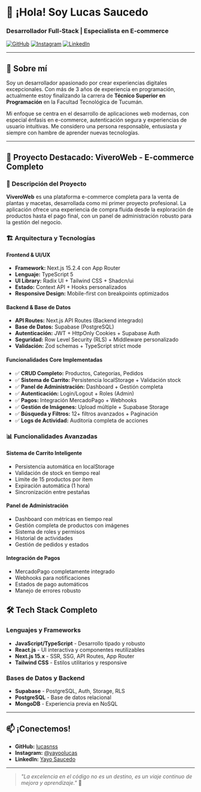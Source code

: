 # 👋 ¡Hola! Soy Lucas Saucedo

### Desarrollador Full-Stack | Especialista en E-commerce

[![GitHub](https://img.shields.io/badge/-lucasnss-181717?style=flat&logo=github)](https://github.com/lucasnss) [![Instagram](https://img.shields.io/badge/-@yayoolucas-E4405F?style=flat&logo=instagram)](https://www.instagram.com/yayoolucas/) [![LinkedIn](https://img.shields.io/badge/-Yayo–Saucedo-0A66C2?style=flat&logo=linkedin)](https://www.linkedin.com/in/yayo-saucedo/)

---

## 🚀 Sobre mí

Soy un desarrollador apasionado por crear experiencias digitales excepcionales. Con más de 3 años de experiencia en programación, actualmente estoy finalizando la carrera de **Técnico Superior en Programación** en la Facultad Tecnológica de Tucumán.

Mi enfoque se centra en el desarrollo de aplicaciones web modernas, con especial énfasis en e-commerce, autenticación segura y experiencias de usuario intuitivas. Me considero una persona responsable, entusiasta y siempre con hambre de aprender nuevas tecnologías.

---

## 🌱 Proyecto Destacado: ViveroWeb - E-commerce Completo

### 🎯 **Descripción del Proyecto**
**ViveroWeb** es una plataforma e-commerce completa para la venta de plantas y macetas, desarrollada como mi primer proyecto profesional. La aplicación ofrece una experiencia de compra fluida desde la exploración de productos hasta el pago final, con un panel de administración robusto para la gestión del negocio.

### 🏗️ **Arquitectura y Tecnologías**

#### **Frontend & UI/UX**
- **Framework:** Next.js 15.2.4 con App Router
- **Lenguaje:** TypeScript 5
- **UI Library:** Radix UI + Tailwind CSS + Shadcn/ui
- **Estado:** Context API + Hooks personalizados
- **Responsive Design:** Mobile-first con breakpoints optimizados

#### **Backend & Base de Datos**
- **API Routes:** Next.js API Routes (Backend integrado)
- **Base de Datos:** Supabase (PostgreSQL)
- **Autenticación:** JWT + HttpOnly Cookies + Supabase Auth
- **Seguridad:** Row Level Security (RLS) + Middleware personalizado
- **Validación:** Zod schemas + TypeScript strict mode

#### **Funcionalidades Core Implementadas**
- ✅ **CRUD Completo:** Productos, Categorías, Pedidos
- ✅ **Sistema de Carrito:** Persistencia localStorage + Validación stock
- ✅ **Panel de Administración:** Dashboard + Gestión completa
- ✅ **Autenticación:** Login/Logout + Roles (Admin)
- ✅ **Pagos:** Integración MercadoPago + Webhooks
- ✅ **Gestión de Imágenes:** Upload múltiple + Supabase Storage
- ✅ **Búsqueda y Filtros:** 12+ filtros avanzados + Paginación
- ✅ **Logs de Actividad:** Auditoría completa de acciones


### 📊 **Funcionalidades Avanzadas**

#### **Sistema de Carrito Inteligente**
- Persistencia automática en localStorage
- Validación de stock en tiempo real
- Límite de 15 productos por item
- Expiración automática (1 hora)
- Sincronización entre pestañas

#### **Panel de Administración**
- Dashboard con métricas en tiempo real
- Gestión completa de productos con imágenes
- Sistema de roles y permisos
- Historial de actividades
- Gestión de pedidos y estados

#### **Integración de Pagos**
- MercadoPago completamente integrado
- Webhooks para notificaciones
- Estados de pago automáticos
- Manejo de errores robusto


## 🛠️ Tech Stack Completo

### **Lenguajes y Frameworks**
- **JavaScript/TypeScript** - Desarrollo tipado y robusto
- **React.js** - UI interactiva y componentes reutilizables
- **Next.js 15.x** - SSR, SSG, API Routes, App Router
- **Tailwind CSS** - Estilos utilitarios y responsive

### **Bases de Datos y Backend**
- **Supabase** - PostgreSQL, Auth, Storage, RLS
- **PostgreSQL** - Base de datos relacional
- **MongoDB** - Experiencia previa en NoSQL


---

## 📫 **¡Conectemos!**

- **GitHub:** [lucasnss](https://github.com/lucasnss)
- **Instagram:** [@yayoolucas](https://www.instagram.com/yayoolucas/)
- **LinkedIn:** [Yayo Saucedo](https://www.linkedin.com/in/yayo-saucedo/)

---

> *"La excelencia en el código no es un destino, es un viaje continuo de mejora y aprendizaje."* 🚀  
